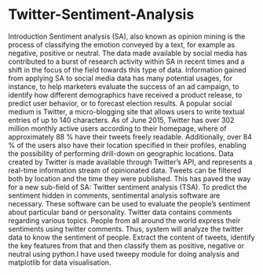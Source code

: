 # Twitter-Sentiment-Analysis
Introduction
       Sentiment analysis (SA), also known as opinion mining is the process of classifying the emotion conveyed by a text, for example as negative, positive or neutral. The data made available by social media has contributed to a burst of research activity within SA in recent times and a shift in the focus of the field towards this type of data. Information gained from applying SA to social media data has many potential usages, for instance, to help marketers evaluate the success of an ad campaign, to identify how different demographics have received a product release, to predict user behavior, or to forecast election results.
                 A popular social medium is Twitter, a micro-blogging site that allows users to write textual entries of up to 140 characters. As of June 2015, Twitter has over 302 million monthly active users according to their homepage, where of approximately 88 % have their tweets freely readable. Additionally, over 84 % of the users also have their location specified in their profiles, enabling the possibility of performing drill-down on geographic locations. Data created by Twitter is made available through Twitter’s API, and represents a real-time information stream of opinionated data. Tweets can be filtered both by location and the time they were published. This has paved the way for a new sub-field of SA: Twitter sentiment analysis (TSA).
                 To predict the sentiment hidden in comments, sentimental analysis software are necessary. These software can be used to evaluate the people’s sentiment about particular band or personality. Twitter data contains comments regarding various topics. People from all around the world express their sentiments using twitter comments. Thus, system will analyze the twitter data to know the sentiment of people. Extract the content of tweets, identify the key features from that and then classify them as positive, negative or neutral using python.I have used tweepy module for doing analysis and matplotlib for data visualisation.

